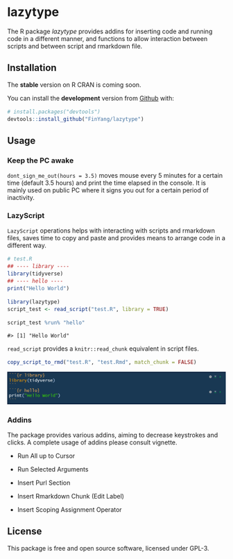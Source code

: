 
<!-- README.md is generated from README.Rmd. Please edit that file -->

# lazytype

The R package *lazytype* provides addins for inserting code and running
code in a different manner, and functions to allow interaction between
scripts and between script and rmarkdown file.

## Installation

The **stable** version on R CRAN is coming soon.

You can install the **development** version from
[Github](https://github.com/FinYang/lazytype) with:

``` r
# install.packages("devtools")
devtools::install_github("FinYang/lazytype")
```

## Usage

### Keep the PC awake

`dont_sign_me_out(hours = 3.5)` moves mouse every 5 minutes for a
certain time (default 3.5 hours) and print the time elapsed in the
console. It is mainly used on public PC where it signs you out for a
certain period of inactivity.

### LazyScript

`LazyScript` operations helps with interacting with scripts and
rmarkdown files, saves time to copy and paste and provides means to
arrange code in a different way.

``` r
# test.R
## ---- library ----
library(tidyverse)
## ---- hello ----
print("Hello World")
```

``` r
library(lazytype)
script_test <- read_script("test.R", library = TRUE)
```

``` r
script_test %run% "hello"
```

    #> [1] "Hello World"

`read_script` provides a `knitr::read_chunk` equivalent in script files.

``` r
copy_script_to_rmd("test.R", "test.Rmd", match_chunk = FALSE)
```

![](man/figures/test.png)<!-- -->

### Addins

The package provides various addins, aiming to decrease keystrokes and
clicks. A complete usage of addins please consult vignette.

  - Run All up to Cursor

  - Run Selected Arguments

  - Insert Purl Section

  - Insert Rmarkdown Chunk (Edit Label)

  - Insert Scoping Assignment Operator

## License

This package is free and open source software, licensed under GPL-3.
